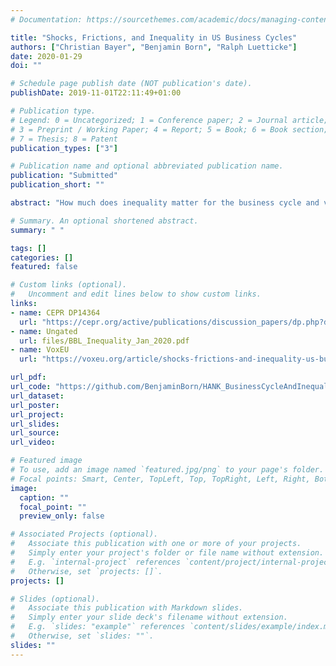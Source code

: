 ```yaml
---
# Documentation: https://sourcethemes.com/academic/docs/managing-content/

title: "Shocks, Frictions, and Inequality in US Business Cycles"
authors: ["Christian Bayer", "Benjamin Born", "Ralph Luetticke"]
date: 2020-01-29
doi: ""

# Schedule page publish date (NOT publication's date).
publishDate: 2019-11-01T22:11:49+01:00

# Publication type.
# Legend: 0 = Uncategorized; 1 = Conference paper; 2 = Journal article;
# 3 = Preprint / Working Paper; 4 = Report; 5 = Book; 6 = Book section;
# 7 = Thesis; 8 = Patent
publication_types: ["3"]

# Publication name and optional abbreviated publication name.
publication: "Submitted"
publication_short: ""

abstract: "How much does inequality matter for the business cycle and vice versa? Using a Bayesian likelihood approach, we estimate a heterogeneous-agent New-Keynesian (HANK) model with incomplete markets and portfolio choice between liquid and illiquid assets. The model enlarges the set of shocks and frictions in Smets and Wouters (2007) by allowing for shocks to income risk and taxes. We find that adding data on inequality does not materially change the estimated shocks and frictions driving the US business cycle. The estimated shocks, however, have significantly contributed to the evolution of US wealth and income inequality. The systematic components of monetary and fiscal policy are important for inequality as well."

# Summary. An optional shortened abstract.
summary: " "

tags: []
categories: []
featured: false

# Custom links (optional).
#   Uncomment and edit lines below to show custom links.
links:
- name: CEPR DP14364
  url: "https://cepr.org/active/publications/discussion_papers/dp.php?dpno=14364"
- name: Ungated
  url: files/BBL_Inequality_Jan_2020.pdf
- name: VoxEU
  url: "https://voxeu.org/article/shocks-frictions-and-inequality-us-business-cycles"

url_pdf:
url_code: "https://github.com/BenjaminBorn/HANK_BusinessCycleAndInequality"
url_dataset:
url_poster:
url_project:
url_slides:
url_source:
url_video:

# Featured image
# To use, add an image named `featured.jpg/png` to your page's folder.
# Focal points: Smart, Center, TopLeft, Top, TopRight, Left, Right, BottomLeft, Bottom, BottomRight.
image:
  caption: ""
  focal_point: ""
  preview_only: false

# Associated Projects (optional).
#   Associate this publication with one or more of your projects.
#   Simply enter your project's folder or file name without extension.
#   E.g. `internal-project` references `content/project/internal-project/index.md`.
#   Otherwise, set `projects: []`.
projects: []

# Slides (optional).
#   Associate this publication with Markdown slides.
#   Simply enter your slide deck's filename without extension.
#   E.g. `slides: "example"` references `content/slides/example/index.md`.
#   Otherwise, set `slides: ""`.
slides: ""
---
```

